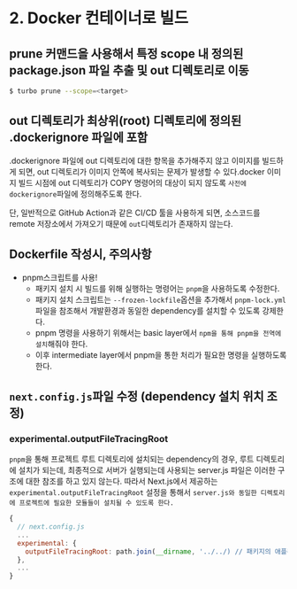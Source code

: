 # 2. Docker 컨테이너로 빌드

## prune 커맨드을 사용해서 특정 scope 내 정의된 package.json 파일 추출 및 out 디렉토리로 이동

```zsh
$ turbo prune --scope=<target>
```

## out 디렉토리가 최상위(root) 디렉토리에 정의된 .dockerignore 파일에 포함

.dockerignore 파일에 out 디렉토리에 대한 항목을 추가해주지 않고 이미지를 빌드하게 되면, out 디렉토리가 이미지 안쪽에 복사되는 문제가 발생할 수 있다.docker 이미지 빌드 시점에 out 디렉토리가 COPY 명령어의 대상이 되지 않도록 `사전에 dockerignore`파일에 정의해주도록 한다.

단, 일반적으로 GitHub Action과 같은 CI/CD 툴을 사용하게 되면, 소스코드를 remote 저장소에서 가져오기 때문에 `out`디렉토리가 존재하지 않는다.

## Dockerfile 작성시, 주의사항

- pnpm스크립트를 사용!
  - 패키지 설치 시 빌드를 위해 실행하는 명령어는 `pnpm`을 사용하도록 수정한다.
  - 패키지 설치 스크립트는 `--frozen-lockfile`옵션을 추가해서 `pnpm-lock.yml` 파일을 참조해서 개발환경과 동일한 dependency를 설치할 수 있도록 강제한다.
  - pnpm 명령을 사용하기 위해서는 basic layer에서 `npm을 통해 pnpm을 전역에 설치`해줘야 한다.
  - 이후 intermediate layer에서 pnpm을 통한 처리가 필요한 명령을 실행하도록 한다.

## `next.config.js`파일 수정 (dependency 설치 위치 조정)

### experimental.outputFileTracingRoot

`pnpm`을 통해 프로젝트 루트 디렉토리에 설치되는 dependency의 경우, 루트 디렉토리에 설치가 되는데, 최종적으로 서버가 실행되는데 사용되는 server.js 파일은 이러한 구조에 대한 참조를 하고 있지 않는다. 따라서 Next.js에서 제공하는 `experimental.outputFileTracingRoot` 설정을 통해서 `server.js와 동일한 디렉토리에 프로젝트에 필요한 모듈들이 설치될 수 있도록 한다.`

```javascript
{
  // next.config.js
  ...
  experimental: {
    outputFileTracingRoot: path.join(__dirname, '../../) // 패키지의 애플리케이션 디렉토리 부터 프로젝트 루트 까지 경로를 설정
  },
  ...
}
```
